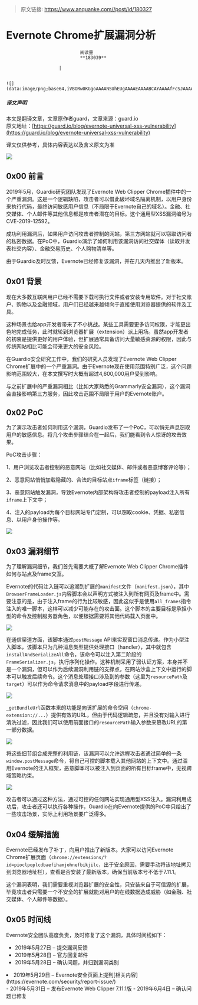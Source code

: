 > 原文链接: https://www.anquanke.com//post/id/180327 


# Evernote Chrome扩展漏洞分析


                                阅读量   
                                **183039**
                            
                        |
                        
                                                                                                                                    ![](data:image/png;base64,iVBORw0KGgoAAAANSUhEUgAAAAEAAAABCAYAAAAfFcSJAAAAAXNSR0IArs4c6QAAAARnQU1BAACxjwv8YQUAAAAJcEhZcwAADsQAAA7EAZUrDhsAAAANSURBVBhXYzh8+PB/AAffA0nNPuCLAAAAAElFTkSuQmCC)
                                                                                            



##### 译文声明

本文是翻译文章，文章原作者guard，文章来源：guard.io
                                <br>原文地址：[https://guard.io/blog/evernote-universal-xss-vulnerability](https://guard.io/blog/evernote-universal-xss-vulnerability)

译文仅供参考，具体内容表达以及含义原文为准

[![](https://p4.ssl.qhimg.com/t01f97232f9cbb64004.png)](https://p4.ssl.qhimg.com/t01f97232f9cbb64004.png)



## 0x00 前言

2019年5月，Guardio研究团队发现了Evernote Web Clipper Chrome插件中的一个严重漏洞。这是一个逻辑缺陷，攻击者可以借此破坏域名隔离机制，以用户身份来执行代码，最终访问敏感用户信息（不局限于Evernote自己的域名）。金融、社交媒体、个人邮件等其他信息都是攻击者潜在的目标。这个通用型XSS漏洞编号为CVE-2019-12592。

成功利用漏洞后，如果用户访问攻击者控制的网站，第三方网站就可以窃取访问者的私密数据。在PoC中，Guardio演示了如何利用该漏洞访问社交媒体（读取并发表社交内容）、金融交易历史、个人购物清单等。

由于Guardio及时反馈，Evernote已经修复该漏洞，并在几天内推出了新版本。



## 0x01 背景

现在大多数互联网用户已经不需要下载可执行文件或者安装专用软件。对于社交账户、购物以及金融领域，用户们已经越来越倾向于直接使用浏览器提供的软件及工具。

这种场景也给app开发者带来了不小挑战。某些工具需要更多访问权限，才能更出色地完成任务，此时就轮到浏览器扩展（extension）派上用场。虽然app开发者的初衷是提供更好的用户体验，但扩展通常具备访问大量敏感资源的权限，因此与传统网站相比可能会带来更大的安全风险。

在Guardio安全研究工作中，我们的研究人员发现了Evernote Web Clipper Chrome扩展中的一个严重漏洞。由于Evernote现在使用范围特别广泛，这个问题影响范围较大，在本文撰写时大概有超过4,600,000用户受到影响。

与之前扩展中的严重漏洞相比（比如大家熟悉的Grammarly安全漏洞），这个漏洞会直接影响第三方服务，因此攻击范围不局限于用户的Evernote账户。



## 0x02 PoC

为了演示攻击者如何利用这个漏洞，Guardio发布了一个PoC，可以悄无声息窃取用户的敏感信息。将几个攻击步骤结合在一起后，我们能看到令人惊讶的攻击效果。

PoC攻击步骤：

1、用户浏览攻击者控制的恶意网站（比如社交媒体、邮件或者恶意博客评论等）；

2、恶意网站悄悄加载隐藏的、合法的目标站点`iframe`标签（链接）；

3、恶意网站触发漏洞，导致Evernote内部架构将攻击者控制的payload注入所有`iframe`上下文中；

4、注入的payload为每个目标网站专门定制，可以窃取cookie、凭据、私密信息、以用户身份操作等。

[![](https://p3.ssl.qhimg.com/t01ad01e9b58c158d04.png)](https://p3.ssl.qhimg.com/t01ad01e9b58c158d04.png)



## 0x03 漏洞细节

为了理解漏洞细节，我们首先需要大概了解Evernote Web Clipper Chrome插件如何与站点及frame交互。

Evernote的代码注入链可以追溯到扩展的`manifest`文件（`manifest.json`），其中`BrowserFrameLoader.js`内容脚本会以声明方式被注入到所有网页及frame中。需要注意的是，由于注入frame的行为比较敏感，因此这似乎是使用`all_frames`指令注入的唯一脚本，这样可以减少可能存在的攻击面。这个脚本的主要目标是承担小型的命令及控制服务器角色，以便根据需要将其他代码载入页面中。

[![](https://p2.ssl.qhimg.com/t011b4a07d652b49259.png)](https://p2.ssl.qhimg.com/t011b4a07d652b49259.png)

在通信渠道方面，该脚本通过`postMessage` API来实现窗口消息传递。作为小型注入脚本，该脚本只为几种消息类型提供处理接口（handler），其中就包含`installAndSerializeAll`命令，该命令可以注入第二阶段的`FrameSerializer.js`，执行序列化操作。这种机制采用了弱认证方案，本身并不是一个漏洞，但可以作为后续漏洞利用链的支撑点，在网站沙盒上下文中运行的脚本可以触发后续命令。这个消息处理接口涉及到的参数（这里为`resourcePath`及`target`）可以作为命令请求消息中的payload字段进行传递。

[![](https://p4.ssl.qhimg.com/t01795ff41377879eb9.png)](https://p4.ssl.qhimg.com/t01795ff41377879eb9.png)

`_getBundleUrl`函数本来的功能是向该扩展的命令空间（`chrome-extension://...`）提供有效的URL，但由于代码逻辑疏忽，并且没有对输入进行清洗过滤，因此我们可以使用前面接口的`resourcePath`输入参数来篡改URL的第一部分数据。

[![](https://p0.ssl.qhimg.com/t01265e98ee495762e3.png)](https://p0.ssl.qhimg.com/t01265e98ee495762e3.png)

将这些细节组合成完整的利用链，该漏洞可以允许远程攻击者通过简单的一条`window.postMessage`命令，将自己可控的脚本载入其他网站的上下文中。通过滥用Evernote的注入框架，恶意脚本可以被注入到页面的所有目标frame中，无视跨域策略约束。

[![](https://p2.ssl.qhimg.com/t01a3a2113eca3b1c7b.png)](https://p2.ssl.qhimg.com/t01a3a2113eca3b1c7b.png)

攻击者可以通过这种方法，通过可控的任何网站实现通用型XSS注入。漏洞利用成功后，攻击者还可以执行各种操作，Guardio在向Evernote提供的PoC中只给出了一些攻击场景，实际上利用场景要广泛得多。



## 0x04 缓解措施

Evernote已经发布了补丁，向用户推出了新版本。大家可以访问Evernote Chrome扩展页面（`chrome://extensions/?id=pioclpoplcdbaefihamjohnefbikjilc`，出于安全原因，需要手动将该地址拷贝到浏览器地址栏），查看是否安装了最新版本，确保当前版本号不低于7.11.1。

这个漏洞表明，我们需要重视浏览器扩展的安全性，只安装来自于可信源的扩展，毕竟攻击者只需要一个不安全的扩展就能对用户的在线数据造成威胁（如金融、社交媒体、个人邮件等数据）。



## 0x05 时间线

Evernote安全团队高度负责，及时修复了这个漏洞，具体时间线如下：
- 2019年5月27日 – 提交漏洞反馈
- 2019年5月28日 – 官方回复邮件
- 2019年5月28日 – 确认问题，并归到漏洞类别
<li>2019年5月29日 – Evernote安全页面上提到[相关内容](https://evernote.com/security/report-issue/)
</li>
- 2019年5月31日 – 发布Evernote Web Clipper 7.11.1版
- 2019年6月4日 – 确认问题已修复